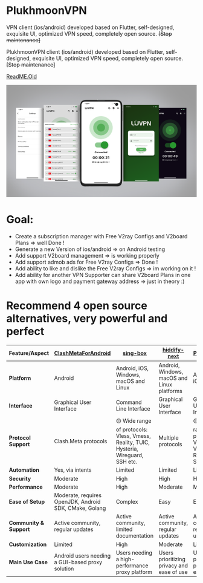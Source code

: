 # PlukhmoonVPN
VPN client (ios/android) developed based on Flutter, self-designed, exquisite UI, optimized VPN speed, completely open source. ~~[Stop maintenance]~~

PlukhmoonVPN client (ios/android) developed based on Flutter, self-designed, exquisite UI, optimized VPN speed, completely open source. ~~[Stop maintenance]~~

[ReadME.Old](https://github.com/mohammadham/PlukhmoonVPN/blob/main/README.old.md) 

![](screenshots/Snipaste_2023-06-25_11-38-47.png)
 

# Goal:
 * Create a subscription manager with Free V2ray Configs and V2board Plans => well Done !
 * Generate a new Version of ios/android => on Android testing
 * Add support V2board  management => is working properly
 * Add support admob ads for Free V2ray Configs => Done !
 * Add ability to like and dislike the Free V2ray Configs => im working on it !
 * Add ability for another VPN Supporter can share V2board Plans in one app with own logo and payment gateway address  => just in theory :) 
# Recommend 4 open source alternatives, very powerful and perfect

| Feature/Aspect                  | [ClashMetaForAndroid](https://github.com/MetaCubeX/ClashMetaForAndroid)  | [sing-box](https://github.com/SagerNet/sing-box)  | [hiddify-next](https://github.com/hiddify/hiddify-next?tab=readme-ov-file)      | [Plukhmoon](https://github.com/mohammadham/PlukhmoonVPN)     |
|---------------------------------|------------------------------------------------------|------------------------------|-----------------------------------------|-----------------------------------------|
| **Platform**                    | Android                                              | Android, iOS, Windows, macOS and Linux          | Android, Windows, macOS and Linux platforms         | Android, iOS,                                        |
| **Interface**                   | Graphical User Interface                             | Command Line Interface       | Graphical User Interface                | Graphical User Interface                |        
| **Protocol Support**            | Clash.Meta protocols                                 | 🟡 Wide range of protocols: Vless, Vmess, Reality, TUIC, Hysteria, Wireguard, SSH etc.           | Multiple protocols                      | 🟡 Wide range of protocols: Vless, Vmess, Reality, SSH etc.              |
| **Automation**                  | Yes, via intents                                     | Limited                      | Limited                                 | Limited                      |
| **Security**                    | Moderate                                             | High                         | High                         | High                                    |
| **Performance**                 | Moderate                                             | High                         | Moderate                                             | Moderate                                |
| **Ease of Setup**               | Moderate, requires OpenJDK, Android SDK, CMake, Golang| Complex                      | Easy                                    | Easy                                    |
| **Community & Support**         | Active community, regular updates                    | Active community, limited documentation | Active community, regular updates       | Active community, regular updates       |
| **Customization**               | Limited                                              | High                         | Moderate                                | Limited                                              |
| **Main Use Case**               | Android users needing a GUI-based proxy solution     | Users needing a high-performance proxy platform | Users prioritizing privacy and ease of use | Users prioritizing privacy and ease of use |

 
 

